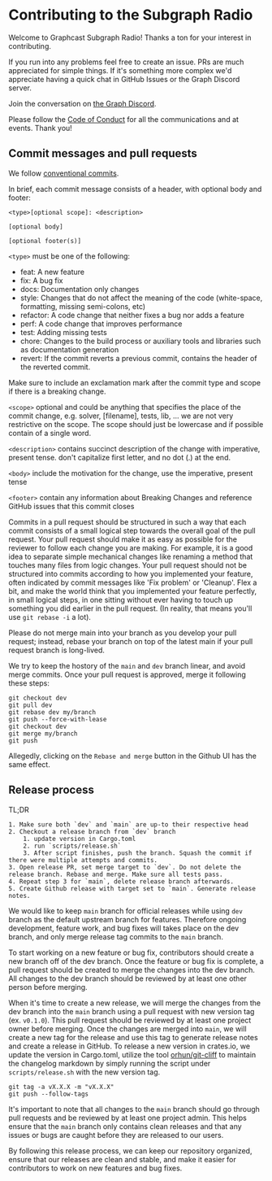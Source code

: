 
# Contributing to the Subgraph Radio

Welcome to Graphcast Subgraph Radio! Thanks a ton for your interest in contributing.

If you run into any problems feel free to create an issue. PRs are much appreciated for simple things. If it's something more complex we'd appreciate having a quick chat in GitHub Issues or the Graph Discord server.

Join the conversation on [the Graph Discord](https://thegraph.com/discord).

Please follow the [Code of Conduct](https://github.com/graphops/graphcast-sdk/blob/main/CODE_OF_CONDUCT.md) for all the communications and at events. Thank you!

## Commit messages and pull requests

We follow [conventional commits](https://www.conventionalcommits.org/en/v1.0.0/). 

In brief, each commit message consists of a header, with optional body and footer:

```
<type>[optional scope]: <description>

[optional body]

[optional footer(s)]
```

`<type>` must be one of the following:
- feat: A new feature
- fix: A bug fix
- docs: Documentation only changes
- style: Changes that do not affect the meaning of the code (white-space, formatting, missing semi-colons, etc)
- refactor: A code change that neither fixes a bug nor adds a feature
- perf: A code change that improves performance
- test: Adding missing tests
- chore: Changes to the build process or auxiliary tools and libraries such as documentation generation
- revert: If the commit reverts a previous commit, contains the header of the reverted commit. 

Make sure to include an exclamation mark after the commit type and scope if there is a breaking change.

`<scope>` optional and could be anything that specifies the place of the commit change, e.g. solver, [filename], tests, lib, ... we are not very restrictive on the scope. The scope should just be lowercase and if possible contain of a single word.

`<description>` contains succinct description of the change with imperative, present tense. don't capitalize first letter, and no dot (.) at the end.

`<body>` include the motivation for the change, use the imperative, present tense

`<footer>` contain any information about Breaking Changes and reference GitHub issues that this commit closes

Commits in a pull request should be structured in such a way that each commit consists of a small logical step towards the overall goal of the pull request. Your pull request should make it as easy as possible for the reviewer to follow each change you are making. For example, it is a good idea to separate simple mechanical changes like renaming a method that touches many files from logic changes. Your pull request should not be structured into commits according to how you implemented your feature, often indicated by commit messages like 'Fix problem' or 'Cleanup'. Flex a bit, and make the world think that you implemented your feature perfectly, in small logical steps, in one sitting without ever having to touch up something you did earlier in the pull request. (In reality, that means you'll use `git rebase -i` a lot).

Please do not merge main into your branch as you develop your pull request; instead, rebase your branch on top of the latest main if your pull request branch is long-lived.

We try to keep the hostory of the `main` and `dev` branch linear, and avoid merge commits. Once your pull request is approved, merge it following these steps:
```
git checkout dev
git pull dev
git rebase dev my/branch
git push --force-with-lease
git checkout dev
git merge my/branch
git push
```

Allegedly, clicking on the `Rebase and merge` button in the Github UI has
the same effect.

## Release process

TL;DR

```
1. Make sure both `dev` and `main` are up-to their respective head 
2. Checkout a release branch from `dev` branch 
	1. update version in Cargo.toml
	2. run `scripts/release.sh`
	3. After script finishes, push the branch. Squash the commit if there were multiple attempts and commits.
3. Open release PR, set merge target to `dev`. Do not delete the release branch. Rebase and merge. Make sure all tests pass.
4. Repeat step 3 for `main`, delete release branch afterwards.
5. Create Github release with target set to `main`. Generate release notes.
```

We would like to keep `main` branch for official releases while using `dev` branch as the default upstream branch for features. Therefore ongoing development, feature work, and bug fixes will takes place on the dev branch, and only merge release tag commits to the `main` branch.

To start working on a new feature or bug fix, contributors should create a new branch off of the dev branch. Once the feature or bug fix is complete, a pull request should be created to merge the changes into the dev branch. All changes to the dev branch should be reviewed by at least one other person before merging.

When it's time to create a new release, we will merge the changes from the dev branch into the `main` branch using a pull request with new version tag (ex. `v0.1.0`). This pull request should be reviewed by at least one project owner before merging. Once the changes are merged into `main`, we will create a new tag for the release and use this tag to generate release notes and create a release in GitHub. To release a new version in crates.io, we update the version in Cargo.toml, utilize the tool [orhun/git-cliff](https://github.com/orhun/git-cliff) to maintain the changelog markdown by simply running the script under `scripts/release.sh` with the new version tag.

```
git tag -a vX.X.X -m "vX.X.X"
git push --follow-tags
```

It's important to note that all changes to the `main` branch should go through pull requests and be reviewed by at least one project admin. This helps ensure that the `main` branch only contains clean releases and that any issues or bugs are caught before they are released to our users. 

By following this release process, we can keep our repository organized, ensure that our releases are clean and stable, and make it easier for contributors to work on new features and bug fixes.
